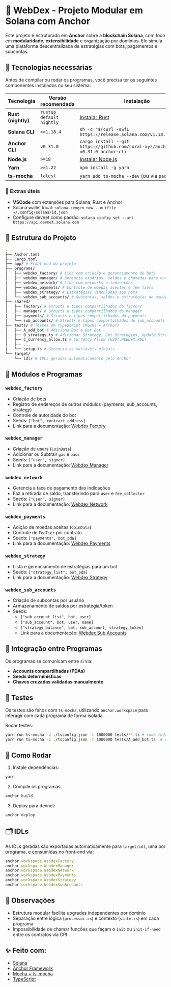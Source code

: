 # 🧠 WebDex - Projeto Modular em Solana com Anchor

Este projeto é estruturado em **Anchor** sobre a **blockchain Solana**, com foco em **modularidade, extensibilidade** e organização por domínios. Ele simula uma plataforma descentralizada de estratégias com bots, pagamentos e subcontas.

## 🧰 Tecnologias necessárias

Antes de compilar ou rodar os programas, você precisa ter os seguintes componentes instalados no seu sistema:

| Tecnologia        | Versão recomendada            | Instalação                                                                 |
|-------------------|-------------------------------|----------------------------------------------------------------------------|
| **Rust (nightly)**| `rustup default nightly`      | [Instalar Rust](https://www.rust-lang.org/tools/install)                  |
| **Solana CLI**    | `>=1.18.4`                    | `sh -c "$(curl -sSfL https://release.solana.com/v1.18.4/install)"`        |
| **Anchor CLI**    | `v0.31.0`                     | `cargo install --git https://github.com/coral-xyz/anchor --tag v0.31.0 anchor-cli` |
| **Node.js**       | `>=18`                        | [Instalar Node.js](https://nodejs.org)                                    |
| **Yarn**          | `>=1.22`                      | `npm install -g yarn`                                                     |
| **ts-mocha**      | `latest`                      | `yarn add ts-mocha --dev` (ou via `package.json`)                         |

### 🔗 Extras úteis

- **VSCode** com extensões para Solana, Rust e Anchor
- Solana wallet local: `solana-keygen new --outfile ~/.config/solana/id.json`
- Configure devnet como padrão: `solana config set --url https://api.devnet.solana.com`

## 📁 Estrutura do Projeto

```bash
.
├── Anchor.toml
├── Cargo.toml
├── app/ # Front-end do projeto
├── programs/
│   ├── webdex_factory/ # Lida com criação e gerenciamento de bots
│   ├── webdex_manager/ # Gerencia usuários, saldos e chamadas para outros contratos
│   ├── webdex_network/ # Lida com networks e indicações
│   ├── webdex_payments/ # Controle de moedas aceitas e fee tiers
│   ├── webdex_strategy/ # Estratégias vinculadas aos bots
│   └── webdex_sub_accounts/ # Subcontas, saldos e estratégias do usuário
├── shared/
│   ├── factory/ # Structs e tipos compartilhados do factory
│   ├── manager/ # Structs e tipos compartilhados do manager
│   ├── payments/ # Structs e tipos compartilhados do payments
│   └── sub_accounts/ # Structs e tipos compartilhados do sub_accounts
├── tests/ # Testes em TypeScript (Mocha + Anchor)
│   ├── A_add_bot # Adiciona Bot e Get Bot 
│   ├── B_strategy.ts # Adicionar Strategy, Get Strategies, Update Strategy Status e Find Strategy
│   ├── C_currency_allow.ts # Currency Allow (USDT,WEBDEX,POL)
│   ├── ...
│   └── setup.ts # Gerencia as variáveis globais
└── target/
    └── idl/ # IDLs geradas automaticamente pelo Anchor
```

## 🧹 Módulos e Programas

### `webdex_factory`
- Criação de bots
- Registro de endereços de outros módulos (payments, sub_accounts, strategy)
- Controle de autoridade do bot
- Seeds: `["bot", contract_address]`
- Link para a documentação: [Webdex Factory](./programs/webdex_factory/README.md)

### `webdex_manager`
- Criação de users (`CoinData`)
- Adicionar ou Subtrair `gas` e `pass`
- Seeds: `["user", signer]`
- Link para a documentação: [Webdex Manager](./programs/webdex_manager/README.md)

### `webdex_network`
- Gerencia a taxa de pagamento das indicações
- Faz a retirada de saldo, transferindo para `user` e `fee_collector`
- Seeds: `["user", signer]`
- Link para a documentação: [Webdex Network](./programs/webdex_network/README.md)

### `webdex_payments`
- Adição de moedas aceitas (`CoinData`)
- Controle de `FeeTier` por contrato
- Seeds: `["payments", bot_pda]`
- Link para a documentação: [Webdex Payments](./programs/webdex_payments/README.md)

### `webdex_strategy`
- Lista e gerenciamento de estratégias para um bot
- Seeds: `["strategy_list", bot_pda]`
- Link para a documentação: [Webdex Strategy](./programs/webdex_strategy/README.md)

### `webdex_sub_accounts`
- Criação de subcontas por usuário
- Armazenamento de saldos por estratégia/token
- Seeds:
  - `["sub_account_list", bot, user]`
  - `["sub_account", bot, user, name]`
  - `["strategy_balance", bot, sub_account, strategy_token]`
  - Link para a documentação: [Webdex Sub Accounts](./programs/webdex_sub_accounts/README.md)

## 🔄 Integração entre Programas

Os programas se comunicam entre si via:

- **Accounts compartilhadas (PDAs)**
- **Seeds determinísticas**
- **Chaves cruzadas validadas manualmente**

## 🧲 Testes

Os testes são feitos com `ts-mocha`, utilizando `anchor.workspace` para interagir com cada programa de forma isolada.

Rodar testes:

```bash
yarn run ts-mocha -p ./tsconfig.json -t 1000000 tests/**.ts # roda todos os testes
yarn run ts-mocha -p ./tsconfig.json -t 1000000 tests/A_add_bot.ts  # roda um arquivo específico
```

## 🔧 Como Rodar

1. Instale dependências:

```bash
yarn
```

2. Compile os programas:

```bash
anchor build
```

3. Deploy para devnet:

```bash
anchor deploy
```

## 🗂️ IDLs

As IDLs geradas são exportadas automaticamente para `target/idl`, uma por programa, e consumidas no front-end via:

```ts
anchor.workspace.WebdexFactory
anchor.workspace.WebdexManager
anchor.workspace.WebdexNetwork
anchor.workspace.WebdexPayments
anchor.workspace.WebdexStrategy
anchor.workspace.WebdexSubAccounts
```

## 📌 Observações

- Estrutura modular facilita upgrades independentes por domínio
- Separação entre lógica (`processor.rs`) e contexto (`state.rs`) em cada programa
- Impossibilidade de chamar funções que façam o `init` ou `init-if-need` entre os contratos via CPI 

## ✨ Feito com:

- [Solana](https://solana.com)
- [Anchor Framework](https://book.anchor-lang.com)
- [Mocha + ts-mocha](https://mochajs.org/)
- [TypeScript](https://www.typescriptlang.org/)